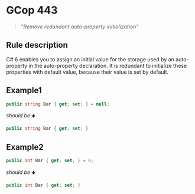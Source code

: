 ﻿# GCop 443

> *"Remove redundant auto-property initialization"*

## Rule description

C# 6 enables you to assign an initial value for the storage used by an auto-property in the auto-property declaration. It is redundant to initialize these properties with default value, because their value is set by default.

## Example1

```csharp
public string Bar { get; set; } = null;
```

*should be* 🡻

```csharp
public string Bar { get; set; }
```

## Example2

```csharp
public int Bar { get; set; } = 0;
```

*should be* 🡻

```csharp
public int Bar { get; set; }
```

